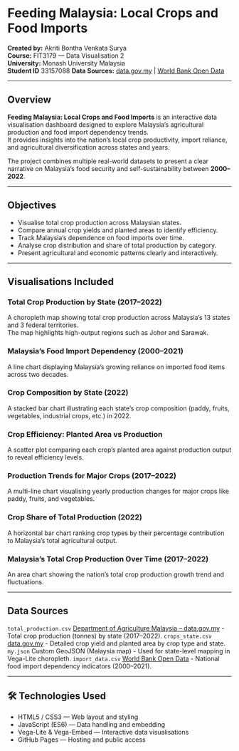 # Feeding Malaysia: Local Crops and Food Imports

**Created by:** Akriti Bontha Venkata Surya  
**Course:** FIT3179 — Data Visualisation 2  
**University:** Monash University Malaysia  
**Student ID** 33157088
**Data Sources:** [data.gov.my](https://data.gov.my) | [World Bank Open Data](https://data.worldbank.org)

---

## Overview

**Feeding Malaysia: Local Crops and Food Imports** is an interactive data visualisation dashboard designed to explore Malaysia’s agricultural production and food import dependency trends.  
It provides insights into the nation’s local crop productivity, import reliance, and agricultural diversification across states and years.

The project combines multiple real-world datasets to present a clear narrative on Malaysia’s food security and self-sustainability between **2000–2022**.

---

## Objectives

- Visualise total crop production across Malaysian states.
- Compare annual crop yields and planted areas to identify efficiency.
- Track Malaysia’s dependence on food imports over time.
- Analyse crop distribution and share of total production by category.
- Present agricultural and economic patterns clearly and interactively.

---

## Visualisations Included

### Total Crop Production by State (2017–2022)
A choropleth map showing total crop production across Malaysia’s 13 states and 3 federal territories.  
The map highlights high-output regions such as Johor and Sarawak.

### Malaysia’s Food Import Dependency (2000–2021)
A line chart displaying Malaysia’s growing reliance on imported food items across two decades.

### Crop Composition by State (2022)
A stacked bar chart illustrating each state’s crop composition (paddy, fruits, vegetables, industrial crops, etc.) in 2022.

### Crop Efficiency: Planted Area vs Production
A scatter plot comparing each crop’s planted area against production output to reveal efficiency levels.

### Production Trends for Major Crops (2017–2022)
A multi-line chart visualising yearly production changes for major crops like paddy, fruits, and vegetables.

### Crop Share of Total Production (2022)
A horizontal bar chart ranking crop types by their percentage contribution to Malaysia’s total agricultural output.

### Malaysia’s Total Crop Production Over Time (2017–2022)
An area chart showing the nation’s total crop production growth trend and fluctuations.

---

## Data Sources
`total_production.csv` [Department of Agriculture Malaysia – data.gov.my](https://data.gov.my) - Total crop production (tonnes) by state (2017–2022). 
`crops_state.csv`  [data.gov.my](https://data.gov.my) - Detailed crop yield and planted area by crop type and state. 
`my.json` Custom GeoJSON (Malaysia map) - Used for state-level mapping in Vega-Lite choropleth. 
`import_data.csv` [World Bank Open Data](https://data.worldbank.org) - National food import dependency indicators (2000–2021). 

---

## 🛠️ Technologies Used

- HTML5 / CSS3 — Web layout and styling  
- JavaScript (ES6) — Data handling and embedding  
- Vega-Lite & Vega-Embed — Interactive data visualisations  
- GitHub Pages — Hosting and public access


